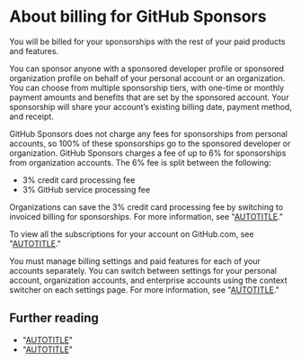 # About billing for GitHub Sponsors

You will be billed for your sponsorships with the rest of your paid products and features.

You can sponsor anyone with a sponsored developer profile or sponsored organization profile on behalf of your personal account or an organization. You can choose from multiple sponsorship tiers, with one-time or monthly payment amounts and benefits that are set by the sponsored account. Your sponsorship will share your account’s existing billing date, payment method, and receipt.

GitHub Sponsors does not charge any fees for sponsorships from personal accounts, so 100% of these sponsorships go to the sponsored developer or organization. GitHub Sponsors charges a fee of up to 6% for sponsorships from organization accounts. The 6% fee is split between the following:

- 3% credit card processing fee
- 3% GitHub service processing fee

Organizations can save the 3% credit card processing fee by switching to invoiced billing for sponsorships. For more information, see "[AUTOTITLE](/sponsors/sponsoring-open-source-contributors/paying-for-github-sponsors-by-invoice)."

To view all the subscriptions for your account on GitHub.com, see "[AUTOTITLE](/billing/managing-your-github-billing-settings/viewing-your-subscriptions-and-billing-date)."

You must manage billing settings and paid features for each of your accounts separately. You can switch between settings for your personal account, organization accounts, and enterprise accounts using the context switcher on each settings page. For more information, see "[AUTOTITLE](/billing/managing-your-github-billing-settings/about-billing-on-github#switching-between-settings-for-your-different-accounts)."

## Further reading

- "[AUTOTITLE](/sponsors/getting-started-with-github-sponsors/about-github-sponsors)"
- "[AUTOTITLE](/sponsors/sponsoring-open-source-contributors)"
